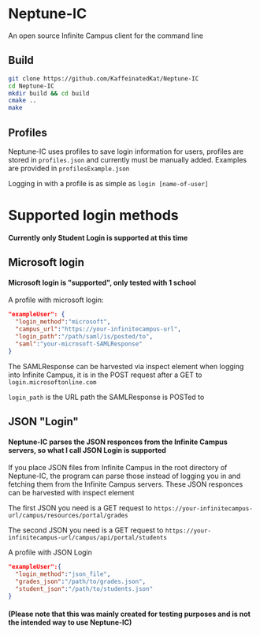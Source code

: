 # Neptune-IC
An open source Infinite Campus client for the command line

## Build
```bash
git clone https://github.com/KaffeinatedKat/Neptune-IC
cd Neptune-IC
mkdir build && cd build
cmake ..
make
```

## Profiles
Neptune-IC uses profiles to save login information for users, profiles are stored in `profiles.json` and currently must be manually added. Examples are provided in `profilesExample.json`

Logging in with a profile is as simple as `login [name-of-user]`

# Supported login methods

#### Currently only Student Login is supported at this time

## Microsoft login
#### Microsoft login is "supported", only tested with 1 school

A profile with microsoft login:
```json
"exampleUser": {
  "login_method":"microsoft",
  "campus_url":"https://your-infinitecampus-url",
  "login_path":"/path/saml/is/posted/to",
  "saml":"your-microsoft-SAMLResponse"
}
```
The SAMLResponse can be harvested via inspect element when logging into Infinite Campus, it is in the POST request after a GET to `login.microsoftonline.com`

`login_path` is the URL path the SAMLResponse is POSTed to


## JSON "Login"
#### Neptune-IC parses the JSON responces from the Infinite Campus servers, so what I call JSON Login is supported

If you place JSON files from Infinite Campus in the root directory of Neptune-IC, the program can parse those instead of logging you in and fetching them from the Infinite Campus servers. These JSON responces can be harvested with inspect element

The first JSON you need is a GET request to `https://your-infinitecampus-url/campus/resources/portal/grades`

The second JSON you need is a GET request to `https://your-infinitecampus-url/campus/api/portal/students`

A profile with JSON Login
```json
"exampleUser":{
  "login_method":"json_file",
  "grades_json":"/path/to/grades.json",
  "student_json":"/path/to/students.json"
}
```

#### (Please note that this was mainly created for testing purposes and is not the intended way to use Neptune-IC)

